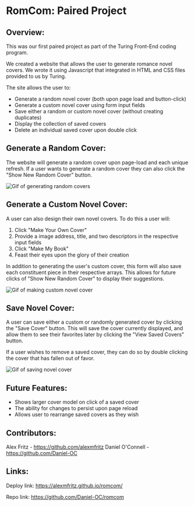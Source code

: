 # RomCom: Paired Project

## Overview:

This was our first paired project as part of the Turing Front-End coding program.

We created a website that allows the user to generate romance novel covers. We wrote it using Javascript that integrated in HTML and CSS files provided to us by Turing.

The site allows the user to:

* Generate a random novel cover (both upon page load and button-click)
* Generate a custom novel cover using form input fields
* Save either a random or custom novel cover (without creating duplicates)
* Display the collection of saved covers
* Delete an individual saved cover upon double click

## Generate a Random Cover:

The website will generate a random cover upon page-load and each unique refresh. If a user wants to generate a random cover they can also click the "Show New Random Cover" button.

![Gif of generating random covers](https://media.giphy.com/media/tELUI1cEAHcGWGgojq/giphy.gif)

## Generate a Custom Novel Cover:

A user can also design their own novel covers. To do this a user will:

1. Click "Make Your Own Cover"
2. Provide a image address, title, and two descriptors in the respective input fields
3. Click "Make My Book"
4. Feast their eyes upon the glory of their creation

In addition to generating the user's custom cover, this form will also save each constituent piece in their respective arrays. This allows for future clicks of "Show New Random Cover" to display their suggestions.

![Gif of making custom novel cover](https://media.giphy.com/media/n7IPIyoyJcoyv2SnfS/giphy.gif)

## Save Novel Cover:

A user can save either a custom or randomly generated cover by clicking the "Save Cover" button. This will save the cover currently displayed, and allow them to see their favorites later by clicking the "View Saved Covers" button.

If a user wishes to remove a saved cover, they can do so by double clicking the cover that has fallen out of favor.

![Gif of saving novel cover](https://media.giphy.com/media/3cQSnQARDSxpyUzR6U/giphy.gif)

## Future Features:

* Shows larger cover model on click of a saved cover
* The ability for changes to persist upon page reload
* Allows user to rearrange saved covers as they wish

## Contributors:

Alex Fritz - https://github.com/alexmfritz
Daniel O'Connell - https://github.com/Daniel-OC

## Links:

Deploy link: https://alexmfritz.github.io/romcom/

Repo link: https://github.com/Daniel-OC/romcom
